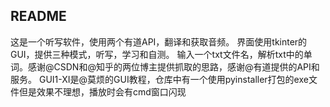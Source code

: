 ## README
这是一个听写软件，使用两个有道API，翻译和获取音频。
界面使用tkinter的GUI，提供三种模式，听写，学习和自测。
输入一个txt文件名，解析txt中的单词。感谢@CSDN和@知乎的两位博主提供抓取的思路，感谢@有道提供的API和服务。
GUI1-XI是@莫烦的GUI教程，仓库中有一个使用pyinstaller打包的exe文件但是效果不理想，播放时会有cmd窗口闪现
